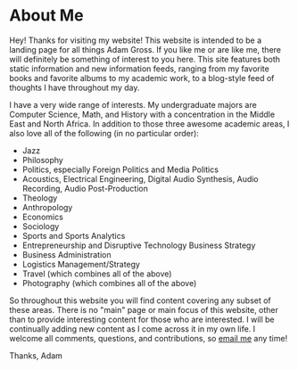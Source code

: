 # About Me

Hey! Thanks for visiting my website! This website is intended to be a landing page for all things Adam Gross. If you like me or are like me, there will definitely be something of interest to you here. This site features both static information and new information feeds, ranging from my favorite books and favorite albums to my academic work, to a blog-style feed of thoughts I have throughout my day.

I have a very wide range of interests. My undergraduate majors are Computer Science, Math, and History with a concentration in the Middle East and North Africa. In addition to those three awesome academic areas, I also love all of the following (in no particular order):

*   Jazz
*   Philosophy
*   Politics, especially Foreign Politics and Media Politics
*   Acoustics, Electrical Engineering, Digital Audio Synthesis, Audio Recording, Audio Post-Production
*   Theology
*   Anthropology
*   Economics
*   Sociology
*   Sports and Sports Analytics
*   Entrepreneurship and Disruptive Technology Business Strategy
*   Business Administration
*   Logistics Management/Strategy
*   Travel (which combines all of the above)
*   Photography (which combines all of the above)

So throughout this website you will find content covering any subset of these areas. There is no "main" page or main focus of this website, other than to provide interesting content for those who are interested. I will be continually adding new content as I come across it in my own life. I welcome all comments, questions, and contributions, so [email me](mailto:adam.gross.email@gmail.com) any time!

Thanks, Adam

</div>

